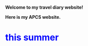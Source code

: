 <strong>Welcome to my travel diary website!<strong>
  
Here is my APCS website. 
<body>
<style>
h1 {color: blue;}
</style> 
<h1>this summer</h1>

